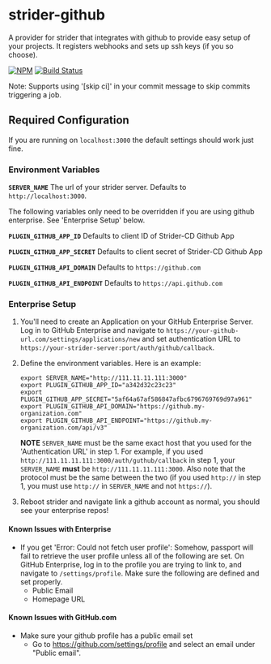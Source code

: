 strider-github
==============

A provider for strider that integrates with github to provide easy setup of
your projects. It registers webhooks and sets up ssh keys (if you so choose).

[![NPM](https://nodei.co/npm/strider-github.png)](https://nodei.co/npm/strider-github/)
[![Build Status](https://travis-ci.org/Strider-CD/strider-github.svg)](https://travis-ci.org/Strider-CD/strider-github)

Note: Supports using '[skip ci]' in your commit message to skip commits triggering a job.

## Required Configuration

If you are running on `localhost:3000` the default settings should work just fine.

### Environment Variables

**`SERVER_NAME`** The url of your strider server. Defaults to `http://localhost:3000`.

The following variables only need to be overridden if you are using github enterprise. See 'Enterprise Setup' below.

**`PLUGIN_GITHUB_APP_ID`** Defaults to client ID of Strider-CD Github App

**`PLUGIN_GITHUB_APP_SECRET`** Defaults to client secret of Strider-CD Github App

**`PLUGIN_GITHUB_API_DOMAIN`** Defaults to `https://github.com`

**`PLUGIN_GITHUB_API_ENDPOINT`** Defaults to `https://api.github.com`

### Enterprise Setup

1. You'll need to create an Application on your GitHub Enterprise Server. Log in to GitHub Enterprise and navigate to
`https://your-github-url.com/settings/applications/new` and set authentication URL to
`https://your-strider-server:port/auth/github/callback`.
2. Define the environment variables. Here is an example:

   ```shell
   export SERVER_NAME="http://111.11.11.111:3000"
   export PLUGIN_GITHUB_APP_ID="a342d32c23c23"
   export PLUGIN_GITHUB_APP_SECRET="5af64a67af586847afbc6796769769d97a961"
   export PLUGIN_GITHUB_API_DOMAIN="https://github.my-organization.com"
   export PLUGIN_GITHUB_API_ENDPOINT="https://github.my-organization.com/api/v3"
   ```
   
   **NOTE** `SERVER_NAME` must be the same exact host that you used for the 'Authentication URL' in step 1. For example,
   if you used `http://111.11.11.111:3000/auth/guthub/callback` in step 1, your `SERVER_NAME` **must** be
   `http://111.11.11.111:3000`. Also note that the protocol must be the same between the two (if you used `http://`
   in step 1, you must use `http://` in `SERVER_NAME` and not `https://`).
3. Reboot strider and navigate link a github account as normal, you should see your enterprise repos!

#### Known Issues with Enterprise

- If you get 'Error: Could not fetch user profile': Somehow, passport will fail to retrieve the user profile unless all
of the following are set. On GitHub Enterprise, log in to the profile you are trying to link to, and navigate to
`/settings/profile`. Make sure the following are defined and set properly.
   - Public Email
   - Homepage URL

#### Known Issues with GitHub.com

- Make sure your github profile has a public email set
  * Go to https://github.com/settings/profile and select an email under "Public email".
